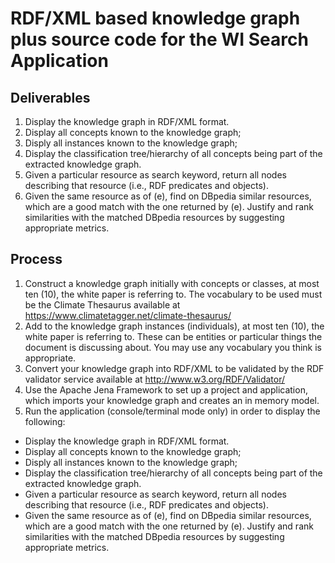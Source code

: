 # RDF/XML based knowledge graph plus source code for the WI Search Application

## Deliverables
1. Display the knowledge graph in RDF/XML format.
2. Display all concepts known to the knowledge graph;
3. Disply all instances known to the knowledge graph;
4. Display the classification tree/hierarchy of all concepts being part of the extracted knowledge graph.
5. Given a particular resource as search keyword, return all nodes describing that resource (i.e., RDF predicates and objects).
6. Given the same resource as of (e), find on DBpedia similar resources, which are a good match with the one returned by (e). Justify and rank similarities with the matched DBpedia resources by suggesting appropriate metrics.

## Process
1. Construct a knowledge graph initially with concepts or classes, at most ten (10), the white paper is referring to. The vocabulary to be used must be the Climate Thesaurus available at https://www.climatetagger.net/climate-thesaurus/
2. Add to the knowledge graph instances (individuals), at most ten (10), the white paper is referring to. These can be entities or particular things the document is discussing about. You may use any vocabulary you think is appropriate.
3. Convert your knowledge graph into RDF/XML to be validated by the RDF validator service available at http://www.w3.org/RDF/Validator/
4. Use the Apache Jena Framework to set up a project and application, which imports your knowledge graph and creates an in memory model.
5. Run the application (console/terminal mode only) in order to display the following:
+ Display the knowledge graph in RDF/XML format.
+ Display all concepts known to the knowledge graph;
+ Disply all instances known to the knowledge graph;
+ Display the classification tree/hierarchy of all concepts being part of the extracted knowledge graph.
+ Given a particular resource as search keyword, return all nodes describing that resource (i.e., RDF predicates and objects). 
+ Given the same resource as of (e), find on DBpedia similar resources, which are a good match with the one returned by (e). Justify and rank similarities with the matched DBpedia resources by suggesting appropriate metrics.
